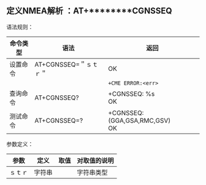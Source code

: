 ## 定义NMEA解析 ：AT+\*******\*CGNSSEQ

语法规则：

| 命令类型 | 语法                  | 返回                               |
| -------- | --------------------- | ---------------------------------- |
| 设置命令 | AT+CGNSSEQ=＂ｓｔｒ＂ | OK                                 |
|          |                       | `+CME ERROR:<err>`                 |
| 查询命令 | AT+CGNSSEQ?           | +CGNSSEQ: %s <br>OK                |
| 测试命令 | AT+CGNSSEQ=?          | +CGNSSEQ: (GGA,GSA,RMC,GSV) <br>OK |

参数定义：

| 参数   | 定义   | 取值 | 对取值的说明 |
| ------ | ------ | ---- | ------------ |
| ｓｔｒ | 字符串 |      | 字符串类型   |
